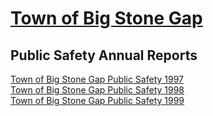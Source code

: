# [Town of Big Stone Gap](http://www.bigstonegap.org/)  

## Public Safety Annual Reports  
[Town of Big Stone Gap Public Safety 1997](http://web.archive.org/web/19990420084344/http://www.bigstonegap.org/annu_rpt/pubsaf.htm)  
[Town of Big Stone Gap Public Safety 1998](http://web.archive.org/web/19991109115059/http://bigstonegap.org/annu_rpt/pubsaf.htm)  
[Town of Big Stone Gap Public Safety 1999](http://web.archive.org/web/20021219215045/http://www.bigstonegap.org/annu_rpt/pubsaf.htm)  